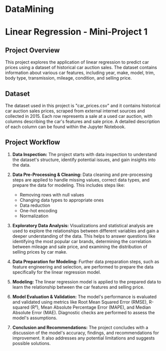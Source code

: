 # DataMining
# Linear Regression - Mini-Project 1

## Project Overview

This project explores the application of linear regression to predict car prices using a dataset of historical car auction sales. The dataset contains information about various car features, including year, make, model, trim, body type, transmission, mileage, condition, and selling price.

## Dataset

The dataset used in this project is "car_prices.csv" and it contains historical car auction sales prices, scraped from external internet sources and collected in 2015. Each row represents a sale at a used car auction, with columns describing the car's features and sale price. A detailed description of each column can be found within the Jupyter Notebook.


## Project Workflow

1. **Data Inspection:** The project starts with data inspection to understand the dataset's structure, identify potential issues, and gain insights into the data.
2. **Data Pre-Processing & Cleaning:** Data cleaning and pre-processing steps are applied to handle missing values, correct data types, and prepare the data for modeling. This includes steps like:
    *   Removing rows with null values
    *   Changing data types to appropriate ones
    *   Data reduction
    *   One-hot encoding
    *   Normalization
    
3. **Exploratory Data Analysis:**  Visualizations and statistical analysis are used to explore the relationships between different variables and gain a deeper understanding of the data. This helps to answer questions like identifying the most popular car brands, determining the correlation between mileage and sale price, and examining the distribution of selling prices by car make.
4. **Data Preparation for Modeling:** Further data preparation steps, such as feature engineering and selection, are performed to prepare the data specifically for the linear regression model.
5. **Modeling:** The linear regression model is applied to the prepared data to learn the relationship between the car features and selling price.
6. **Model Evaluation & Validation:** The model's performance is evaluated and validated using metrics like Root Mean Squared Error (RMSE), R-squared (R²), Mean Absolute Percentage Error (MAPE), and Median Absolute Error (MAE). Diagnostic checks are performed to assess the model's assumptions.
7. **Conclusion and Recommendations:**  The project concludes with a discussion of the model's accuracy, findings, and recommendations for improvement. It also addresses any potential limitations and suggests possible solutions.
